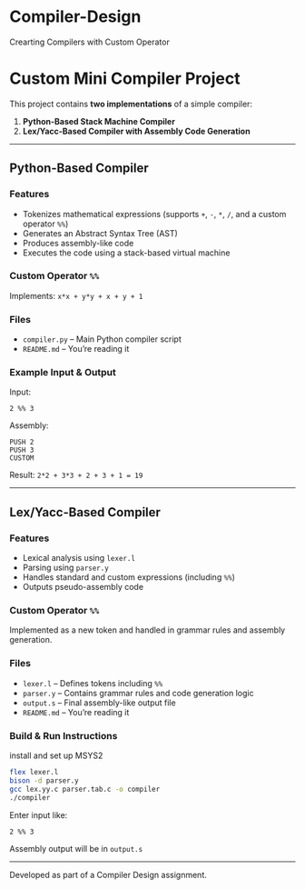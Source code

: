 # Compiler-Design
Crearting Compilers with Custom Operator 

# Custom Mini Compiler Project

This project contains **two implementations** of a simple compiler:

1. **Python-Based Stack Machine Compiler**
2. **Lex/Yacc-Based Compiler with Assembly Code Generation**

---

## Python-Based Compiler

### Features

- Tokenizes mathematical expressions (supports `+`, `-`, `*`, `/`, and a custom operator `%%`)
- Generates an Abstract Syntax Tree (AST)
- Produces assembly-like code
- Executes the code using a stack-based virtual machine

### Custom Operator `%%`
Implements: `x*x + y*y + x + y + 1`

### Files
- `compiler.py` – Main Python compiler script
- `README.md` – You’re reading it

###  Example Input & Output

Input:
```
2 %% 3
```

Assembly:
```
PUSH 2
PUSH 3
CUSTOM
```

Result: `2*2 + 3*3 + 2 + 3 + 1 = 19`

---

## Lex/Yacc-Based Compiler

### Features

- Lexical analysis using `lexer.l`
- Parsing using `parser.y`
- Handles standard and custom expressions (including `%%`)
- Outputs pseudo-assembly code

###  Custom Operator `%%`
Implemented as a new token and handled in grammar rules and assembly generation.

###  Files
- `lexer.l` – Defines tokens including `%%`
- `parser.y` – Contains grammar rules and code generation logic
- `output.s` – Final assembly-like output file
- `README.md` – You’re reading it

###  Build & Run Instructions

install and set up MSYS2

```bash
flex lexer.l
bison -d parser.y
gcc lex.yy.c parser.tab.c -o compiler
./compiler
```

Enter input like:
```
2 %% 3
```

Assembly output will be in `output.s`

---

Developed as part of a Compiler Design assignment. 


